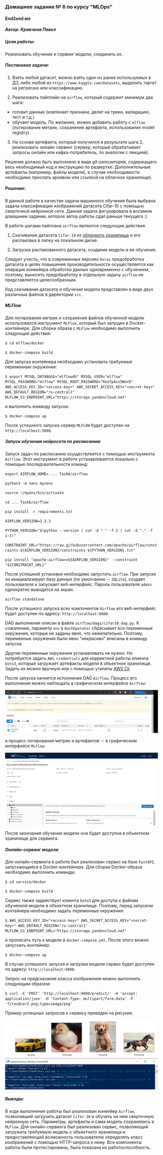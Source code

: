 ### Домашнее задание № 6 по курсу "MLOps"
#### End2end мл
##### Автор: Кравченя Павел

##### Цели работы:
Реализовать обучение и сервинг модели, соединить их.

##### Постановка задачи:

1. Взять любой датасет, можно взять один из ранее используемых в ДЗ, либо любой из `https://www.kaggle.com/datasets`, выделить таргет на регресию или классификацию.

2. Реализовать пайплайн на `airflow`, который содержит минимум два шага:

- готовит данные (извлекает признаки, делит на треин, валидацию, тест и т.д.)
- обучает модель. По желанию, можно добавить работу с `mlflow` (логирование метрик, сохранение артефакта, использование model registry).

3. На основе артефакта, который получился в результате шага 2, реализовать онлайн сервинг (сервер, который обрабатывает запросы онлайн или кафка-потребитель, по аналогии с лекцией).

Решение должно быть выполнено в виде git-репозитория, содержащего весь необходимый код и инструкцию по развертке. Дополнительные артефакты (например, файлы модели), в случае необходимости необходимо прислать архивом или ссылкой на облачное хранилище).

##### Решение:

В данной работе в качестве задачи машинного обучения была выбрана задача классификации изображений датасета Cifar-10 с помощью сверточной нейронной сети. Данная задача фигурировала в восьмом домашнем задании, которое автор работы сдал раньше текущего :)

В работе шагами пайплана `airflow` являются следующие действия:

1. Скачивание датасета `Cifar-10` из [облачного хранилища](https://storage.yandexcloud.net/kpd-public-bucket/cifar10-dataset.zip) и его распаковка в папку на локальном диске.

2. Загрузка распакованного датасета, создание модели и ее обучение. 

Следует учесть, что в современных версиях `Keras` предобработка датасета в целях повышения производительности осуществляется как операция конвейера обработки данных одновременно с обучением, поэтому, выносить предобработку в отдельную задачу `airflow` не представляется целесообразным.

Код скачивания датасета и обучения модели представлен в виде двух различных файлов в директории `src`.

##### MLFlow

Для логирования метрик и сохранения файлов обученной модели использовался инструмент `MLFlow`, который был запущен в Docker-контейнере. Для сборки образа с `MLFlow` необходимо выполнить следующие действия:

`$ cd mlflow/docker`

`$ docker-compose build`

Для запуска контейнера необходимо установить требуемые переменные окружения:

`$ export MYSQL_DATABASE="mlflowdb" MYSQL_USER="mlflow" MYSQL_PASSWORD="mlflow" MYSQL_ROOT_PASSWORD="RooTpAss5WorD" AWS_ACCESS_KEY_ID="<access-key>" AWS_SECRET_ACCESS_KEY="<secret-key>" AWS_DEFAULT_REGION="ru-central1" MLFLOW_S3_ENDPOINT_URL="https://storage.yandexcloud.net"`

и выполнить команду запуска:

`$ docker-compose up`

После успешного запуска сервер `MLFLOW` будет доступен на `http://localhost:5000`.

##### Запуск обучения нейросети по расписанию

Запуск задач по расписанию осуществляется с помощью инструмента `Aifrlow`. Этот инструмент в работе устанавливается локально с помощью последовательности команд:

`export AIRFLOW_HOME= ... Task6/airflow`

`python3 -m venv myvenv`

`source ~/myenv/bin/activate`

`cd ... Task6/airflow`

`pip install -r requirements.txt`

`AIRFLOW_VERSION=2.3.3`

`PYTHON_VERSION="$(python --version | cut -d " " -f 2 | cut -d "." -f 1-2)"`

`CONSTRAINT_URL="https://raw.githubusercontent.com/apache/airflow/constraints-${AIRFLOW_VERSION}/constraints-${PYTHON_VERSION}.txt"`

`pip install "apache-airflow==${AIRFLOW_VERSION}" --constraint "${CONSTRAINT_URL}"`

После успешной установки необходимо запустить `airflow`. При запуске он инициализирует базу данных (по умолчанию -- `SQLite`), создает пользователя и запускает веб-интерфейс. Пароль пользователя `admin` однократно выводится на экран.

`airflow standalone`

После успешного запуска всех компонентов `Airflow` его веб-интерфейс будет доступен по адресу: `http://localhost:8080`. 

DAG выполнения описан в файле `airflow/dags/cifar10_dag.py`. К сожалению, параметр `env` в `BashOperator` сбрасывает все переменные окружения, которые не заданы явно, что нежелательно. Поэтому, переменные окружения были явно "некрасиво" вписаны в команду запуска.

Другие переменные окружения устанавливать не нужно. Но потребуется задать `AWS credentials` для корректной работы клиента `boto3`, который загружает артефакты модели в объектное хранилище. Задать их можно вручную или с помощью утилиты [AWS Cli](https://aws.amazon.com/ru/cli/).

После запуска начнется исполнение DAG `Airflow`. Процесс его выполнения можно наблюдать в графическом интерфейсе `Airflow`:

![Airflow_DAG](images/Airflow_DAG.png)

а процесс логирования метрик и артефактов -- в графическом интерфейсе `MLFlow`:

![MLFlow](images/MLFlow.png)

После окончания обучение модели она будет доступна в объектном хранилище для сервинга.

##### Онлайн-сервинг модели

Для онлайн-сервинга в работе был реализован сервис на базе `FastAPI`, запускающийся в Docker-контейнере. Для сборки Docker-образа необходимо выполнить команды:

`$ cd service/docker`

`$ docker-compose build`

Сервис также задействует клиента `boto3` для доступа к файлам обученной модели в объектном хранилище. Поэтому, перед запуском контейнера необходимо задать переменные окружения:

`$ AWS_ACCESS_KEY_ID="<access-key>" AWS_SECRET_ACCESS_KEY="<secret-key>" AWS_DEFAULT_REGION="ru-central1" MLFLOW_S3_ENDPOINT_URL="https://storage.yandexcloud.net"`

и прописать путь к модели в `docker-compose.yml`. После этого можно запускать контейнер:

`$ docker-compose up`

В случае успешного запуска и загрузки модели сервис будет доступен по адресу: `http://localhost:9090`.

Запрос на предсказание класса изображения можно выполнить следующим образом:

`$ curl -X 'POST' 'http://localhost:9090/predict/' -H 'accept: application/json' -H 'Content-Type: multipart/form-data' -F 'file=@car2.png;type=image/png'`

Пример успешных запросов к сервису приведен на рисунке.

![Service](images/Service.png)

##### Выводы:

В ходе выполнения работы был реализован конвейер `Airflow`, позволивший загрузить датасет `Cifar-10` и обучить на нем сверточную нейронную сеть. Параметры, артефакты и сама модель сохранялись в `MLFlow`. Для онлайн-сервинга был реализован сервис, позволяющий загружать требуемую модель с объектного хранилища и предоставляющий возможность пользователю определять класс изображений с помощью HTTP-запроса к нему. Все компоненты работы были протестированы, была показана их работоспособность.
